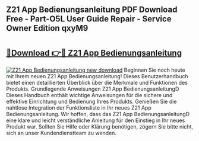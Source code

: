 ## Z21 App Bedienungsanleitung PDF Download Free - Part-O5L User Guide Repair - Service Owner Edition qxyM9

# <h2><a href="http://df2wus.blite.top/?on=Z21+App+Bedienungsanleitung">🔗Download 👉🔴 Z21 App Bedienungsanleitung</a></h2>

[![Z21 App Bedienungsanleitung new download](https://i.imgur.com/lujVjoI.png)](http://df2wus.blite.top/?on=Z21+App+Bedienungsanleitung)
Beginnen Sie noch heute mit Ihrem neuen Z21 App Bedienungsanleitung! Dieses Benutzerhandbuch bietet einen detaillierten Überblick über die Merkmale und Funktionen des Produkts. Grundlegende Anweisungen Z21 App BedienungsanleitungD Dieses Handbuch enthält wichtige Anweisungen für die sichere und effektive Einrichtung und Bedienung Ihres Produkts. Genießen Sie die nahtlose Integration der Funktionsliste in Ihr neues Z21 App Bedienungsanleitung. Wir hoffen, dass das Z21 App BedienungsanleitungD eine klare und leicht verständliche Anleitung für den Einstieg in Ihr neues Produkt war. Sollten Sie Hilfe oder Klärung benötigen, zögern Sie bitte nicht, sich an unser Kundendienstteam zu wenden.
